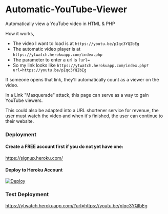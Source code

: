 # Automatic-YouTube-Viewer
Automatically view a YouTube video in HTML &amp; PHP

    
How it works,     
- The video I want to load is at `https://youtu.be/pIqc3YQIbEg`    
- The automatic video player is at `https://ytwatch.herokuapp.com/index.php`     
- The parameter to enter a url is `?url=`     
- So my link looks like `https://ytwatch.herokuapp.com/index.php?url=https://youtu.be/pIqc3YQIbEg`         
  
   
If someone opens that link, they'll automatically count as a viewer on the video.     
   
In a Link "Masquerade" attack, this page can serve as a way to gain YouTube viewers.   
      
This could also be adapted into a URL shortener service for revenue, the user must watch the video and when it's finished, the user can continue to their website.
   
### Deployment
#### Create a FREE account first if you do not yet have one:      
https://signup.heroku.com/       
      
#### Deploy to Heroku Account
[![Deploy](https://www.herokucdn.com/deploy/button.svg)](https://heroku.com/deploy)
    
    
### Test Deployment     
https://ytwatch.herokuapp.com/?url=https://youtu.be/pIqc3YQIbEg    
   

